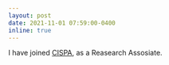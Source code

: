 ```yaml
---
layout: post
date: 2021-11-01 07:59:00-0400
inline: true
---
```


I have joined [CISPA](https://cispa.de/), as a Reasearch Assosiate.